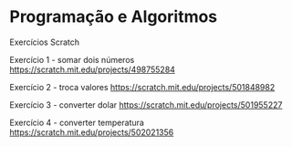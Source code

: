# Programação e Algoritmos
Exercícios Scratch

Exercício 1 - somar dois números https://scratch.mit.edu/projects/498755284

Exercício 2 - troca valores https://scratch.mit.edu/projects/501848982

Exercício 3 - converter dolar https://scratch.mit.edu/projects/501955227

Exercício 4 - converter temperatura https://scratch.mit.edu/projects/502021356
